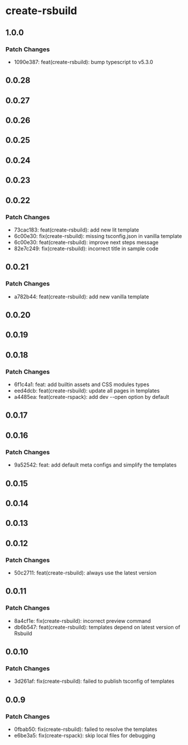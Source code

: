# create-rsbuild

## 1.0.0

### Patch Changes

- 1090e387: feat(create-rsbuild): bump typescript to v5.3.0

## 0.0.28

## 0.0.27

## 0.0.26

## 0.0.25

## 0.0.24

## 0.0.23

## 0.0.22

### Patch Changes

- 73cac183: feat(create-rsbuild): add new lit template
- 6c00e30: fix(create-rsbuild): missing tsconfig.json in vanilla template
- 6c00e30: feat(create-rsbuild): improve next steps message
- 82e7c249: fix(create-rsbuild): incorrect title in sample code

## 0.0.21

### Patch Changes

- a782b44: feat(create-rsbuild): add new vanilla template

## 0.0.20

## 0.0.19

## 0.0.18

### Patch Changes

- 6f1c4a1: feat: add builtin assets and CSS modules types
- eed4dcb: feat(create-rsbuild): update all pages in templates
- a4485ea: feat(create-rspack): add dev --open option by default

## 0.0.17

## 0.0.16

### Patch Changes

- 9a52542: feat: add default meta configs and simplify the templates

## 0.0.15

## 0.0.14

## 0.0.13

## 0.0.12

### Patch Changes

- 50c2711: feat(create-rsbuild): always use the latest version

## 0.0.11

### Patch Changes

- 8a4cf1e: fix(create-rsbuild): incorrect preview command
- db6b547: feat(create-rsbuild): templates depend on latest version of Rsbuild

## 0.0.10

### Patch Changes

- 3d261af: fix(create-rsbuild): failed to publish tsconfig of templates

## 0.0.9

### Patch Changes

- 0fbab50: fix(create-rsbuild): failed to resolve the templates
- e6be3a5: fix(create-rspack): skip local files for debugging
